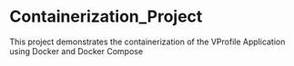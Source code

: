 # Containerization_Project
This project demonstrates the containerization of the VProfile Application using Docker and Docker Compose
